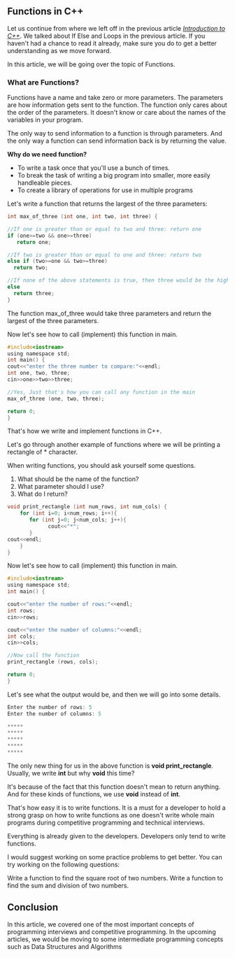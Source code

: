 ## Functions in C++

Let us continue from where we left off in the previous article [*Introduction to C++*](/engineering-education/if-else-loops/).
We talked about If Else and Loops in the previous article. If you haven't had a chance to read it already, make sure you do to get a better understanding as we move forward. 

In this article, we will be going over the topic of Functions.


### **What are Functions?**

Functions have a name and take zero or more parameters. The parameters are how information gets sent to the function. The function only cares about the order of the parameters. It doesn't know or care about the names of the variables in your program. 

The only way to send information to a function is through parameters. And the only way a function can send information back is by returning the value.

**Why do we need function?**

* To write a task once that you'll use a bunch of times.
* To break the task of writing a big program into smaller, more easily handleable pieces.
* To create a library of operations for use in multiple programs

Let's write a function that returns the largest of the three parameters:

```C
int max_of_three (int one, int two, int three) {

//If one is greater than or equal to two and three: return one
if (one>=two && one>=three)
   return one;

//If two is greater than or equal to one and three: return two
else if (two>=one && two>=three)
  return two;

//If none of the above statements is true, then three would be the highest: return three
else
  return three;
}
```
The function max_of_three would take three parameters and return the largest of the three parameters.

Now let's see how to call (implement) this function in main. 

```C
#include<iostream>
using namespace std;
int main() {
cout<<"enter the three number to compare:"<<endl;
int one, two, three;
cin>>one>>two>>three;

//Yes, Just that's how you can call any function in the main
max_of_three (one, two, three);

return 0;
}
```
That's how we write and implement functions in C++. 

Let's go through another example of functions where we will be printing a rectangle of * character.

When writing functions, you should ask yourself some questions.

1. What should be the name of the function?
2. What parameter should I use?
3. What do I return?

```C
void print_rectangle (int num_rows, int num_cols) {
    for (int i=0; i<num_rows; i++){
       for (int j=0; j<num_cols; j++){
             cout<<"*";
       }
cout<<endl;
    } 
}
```

Now let's see how to call (implement) this function in main. 

```C
#include<iostream>
using namespace std;
int main() {

cout<<"enter the number of rows:"<<endl;
int rows;
cin>>rows;

cout<<"enter the number of columns:"<<endl;
int cols;
cin>>cols;

//Now call the function
print_rectangle (rows, cols);

return 0;
}
```

Let's see what the output would be, and then we will go into some details.

```C
Enter the number of rows: 5
Enter the number of columns: 5

*****
*****
*****
*****
*****
```

The only new thing for us in the above function is **void print_rectangle**. Usually, we write **int** but why **void** this time? 

It's because of the fact that this function doesn't mean to return anything. And for these kinds of functions, we use **void** instead of **int**.

That's how easy it is to write functions. It is a must for a developer to hold a strong grasp on how to write functions as one doesn't write whole main programs during competitive programming and technical interviews.  

Everything is already given to the developers. Developers only tend to write functions. 

I would suggest working on some practice problems to get better. You can try working on the following questions:

Write a function to find the square root of two numbers.
Write a function to find the sum and division of two numbers.

## Conclusion

In this article, we covered one of the most important concepts of programming interviews and competitive programming. In the upcoming articles, we would be moving to some intermediate programming concepts such as Data Structures and Algorithms
